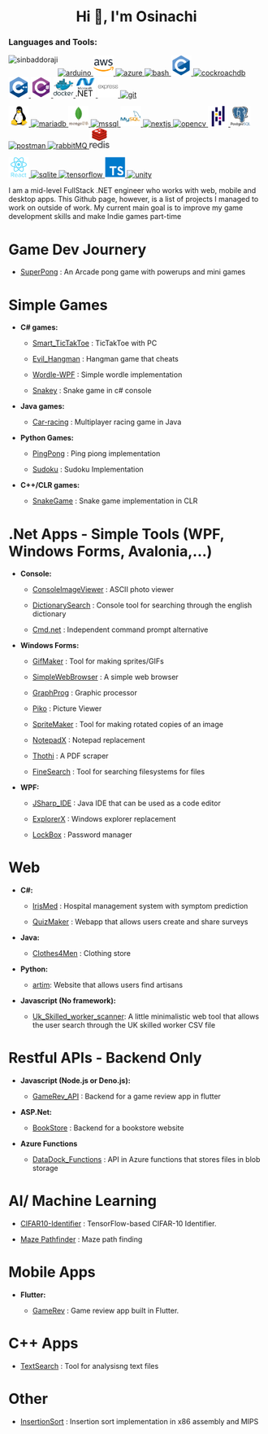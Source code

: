 

<h1 align="center">Hi 👋, I'm Osinachi</h1>


<h3 align="left">Languages and Tools:</h3>

<p><img align="left" src="https://github-readme-stats.vercel.app/api/top-langs?username=sinbaddoraji&show_icons=true&locale=en&layout=compact" alt="sinbaddoraji" /></p>

<p align="left"> 
 <a href="https://www.arduino.cc/" target="_blank" rel="noreferrer"> <img src="https://cdn.worldvectorlogo.com/logos/arduino-1.svg" alt="arduino" width="40" height="40"/> </a> 
 <a href="https://aws.amazon.com" target="_blank" rel="noreferrer"> <img src="https://raw.githubusercontent.com/devicons/devicon/master/icons/amazonwebservices/amazonwebservices-original-wordmark.svg" alt="aws" width="40" height="40"/> </a> 
 <a href="https://azure.microsoft.com/en-in/" target="_blank" rel="noreferrer"> <img src="https://www.vectorlogo.zone/logos/microsoft_azure/microsoft_azure-icon.svg" alt="azure" width="40" height="40"/> </a> 
 <a href="https://www.gnu.org/software/bash/" target="_blank" rel="noreferrer"> <img src="https://www.vectorlogo.zone/logos/gnu_bash/gnu_bash-icon.svg" alt="bash" width="40" height="40"/> </a> 
 <a href="https://www.cprogramming.com/" target="_blank" rel="noreferrer"> <img src="https://raw.githubusercontent.com/devicons/devicon/master/icons/c/c-original.svg" alt="c" width="40" height="40"/> </a> 
 <a href="https://www.cockroachlabs.com/product/cockroachdb/" target="_blank" rel="noreferrer"> <img src="https://cdn.worldvectorlogo.com/logos/cockroachdb.svg" alt="cockroachdb" width="40" height="40"/> </a> 
 <a href="https://www.w3schools.com/cpp/" target="_blank" rel="noreferrer"> <img src="https://raw.githubusercontent.com/devicons/devicon/master/icons/cplusplus/cplusplus-original.svg" alt="cplusplus" width="40" height="40"/> </a>
 <a href="https://www.w3schools.com/cs/" target="_blank" rel="noreferrer"> <img src="https://raw.githubusercontent.com/devicons/devicon/master/icons/csharp/csharp-original.svg" alt="csharp" width="40" height="40"/> </a> 
 <a href="https://www.docker.com/" target="_blank" rel="noreferrer"> <img src="https://raw.githubusercontent.com/devicons/devicon/master/icons/docker/docker-original-wordmark.svg" alt="docker" width="40" height="40"/> </a> 
 <a href="https://dotnet.microsoft.com/" target="_blank" rel="noreferrer"> <img src="https://raw.githubusercontent.com/devicons/devicon/master/icons/dot-net/dot-net-original-wordmark.svg" alt="dotnet" width="40" height="40"/> </a> 
 <a href="https://expressjs.com" target="_blank" rel="noreferrer"> <img src="https://raw.githubusercontent.com/devicons/devicon/master/icons/express/express-original-wordmark.svg" alt="express" width="40" height="40"/> </a> 
 <a href="https://git-scm.com/" target="_blank" rel="noreferrer"> <img src="https://www.vectorlogo.zone/logos/git-scm/git-scm-icon.svg" alt="git" width="40" height="40"/> </a> 

 
 <a href="https://www.linux.org/" target="_blank" rel="noreferrer"> <img src="https://raw.githubusercontent.com/devicons/devicon/master/icons/linux/linux-original.svg" alt="linux" width="40" height="40"/> </a> 
 <a href="https://mariadb.org/" target="_blank" rel="noreferrer"> <img src="https://www.vectorlogo.zone/logos/mariadb/mariadb-icon.svg" alt="mariadb" width="40" height="40"/> </a> 
 <a href="https://www.mongodb.com/" target="_blank" rel="noreferrer"> <img src="https://raw.githubusercontent.com/devicons/devicon/master/icons/mongodb/mongodb-original-wordmark.svg" alt="mongodb" width="40" height="40"/> </a> 
 <a href="https://www.microsoft.com/en-us/sql-server" target="_blank" rel="noreferrer"> <img src="https://www.svgrepo.com/show/303229/microsoft-sql-server-logo.svg" alt="mssql" width="40" height="40"/> </a> 
 <a href="https://www.mysql.com/" target="_blank" rel="noreferrer"> <img src="https://raw.githubusercontent.com/devicons/devicon/master/icons/mysql/mysql-original-wordmark.svg" alt="mysql" width="40" height="40"/> </a> 
 <a href="https://nextjs.org/" target="_blank" rel="noreferrer"> <img src="https://cdn.worldvectorlogo.com/logos/nextjs-2.svg" alt="nextjs" width="40" height="40"/> </a> 
 <a href="https://opencv.org/" target="_blank" rel="noreferrer"> <img src="https://www.vectorlogo.zone/logos/opencv/opencv-icon.svg" alt="opencv" width="40" height="40"/> </a> 
 <a href="https://pandas.pydata.org/" target="_blank" rel="noreferrer"> <img src="https://raw.githubusercontent.com/devicons/devicon/2ae2a900d2f041da66e950e4d48052658d850630/icons/pandas/pandas-original.svg" alt="pandas" width="40" height="40"/> </a> 
 <a href="https://www.postgresql.org" target="_blank" rel="noreferrer"> <img src="https://raw.githubusercontent.com/devicons/devicon/master/icons/postgresql/postgresql-original-wordmark.svg" alt="postgresql" width="40" height="40"/> </a> 
 <a href="https://postman.com" target="_blank" rel="noreferrer"> <img src="https://www.vectorlogo.zone/logos/getpostman/getpostman-icon.svg" alt="postman" width="40" height="40"/> </a> 
 <a href="https://www.rabbitmq.com" target="_blank" rel="noreferrer"> <img src="https://www.vectorlogo.zone/logos/rabbitmq/rabbitmq-icon.svg" alt="rabbitMQ" width="40" height="40"/> </a> 
 <a href="https://redis.io" target="_blank" rel="noreferrer"> <img src="https://raw.githubusercontent.com/devicons/devicon/master/icons/redis/redis-original-wordmark.svg" alt="redis" width="40" height="40"/> </a> 

 
 <a href="https://reactjs.org/" target="_blank" rel="noreferrer"> <img src="https://raw.githubusercontent.com/devicons/devicon/master/icons/react/react-original-wordmark.svg" alt="react" width="40" height="40"/> </a> 
 <a href="https://www.sqlite.org/" target="_blank" rel="noreferrer"> <img src="https://www.vectorlogo.zone/logos/sqlite/sqlite-icon.svg" alt="sqlite" width="40" height="40"/> </a> 
 <a href="https://www.tensorflow.org" target="_blank" rel="noreferrer"> <img src="https://www.vectorlogo.zone/logos/tensorflow/tensorflow-icon.svg" alt="tensorflow" width="40" height="40"/> </a> 
 <a href="https://www.typescriptlang.org/" target="_blank" rel="noreferrer"> <img src="https://raw.githubusercontent.com/devicons/devicon/master/icons/typescript/typescript-original.svg" alt="typescript" width="40" height="40"/> </a>
 <a href="https://unity.com/" target="_blank" rel="noreferrer"> <img src="https://www.vectorlogo.zone/logos/unity3d/unity3d-icon.svg" alt="unity" width="40" height="40"/> </a> </p>


 <p> I am a mid-level FullStack .NET engineer who works with web, mobile and desktop apps. This Github page, however, is a list of projects I managed to work on outside of work. My current main goal is to improve my game development skills and make Indie games part-time </p>

# Game Dev Journery


 - <a href="https://github.com/sinbaddoraji/SuperPong">SuperPong</a> : An Arcade pong game with powerups and mini games

# Simple Games

  - <b>C# games:</b>

      - <a href="https://github.com/sinbaddoraji/Smart_TicTakToe">Smart_TicTakToe</a> : TicTakToe with PC

      - <a href="https://github.com/sinbaddoraji/Evil_Hangman">Evil_Hangman</a> : Hangman game that cheats

      - <a href="https://github.com/sinbaddoraji/Wordle-WPF">Wordle-WPF</a> : Simple wordle implementation

      - <a href="https://github.com/sinbaddoraji/Snakey">Snakey</a> : Snake game in c# console

  - <b>Java games:</b>

      - <a href="https://github.com/sinbaddoraji/Car-racing">Car-racing</a> : Multiplayer racing game in Java

  - <b>Python Games:</b>

      - <a href="https://github.com/sinbaddoraji/PingPong">PingPong</a> : Ping piong implementation

      - <a href="https://github.com/sinbaddoraji/Sudoku">Sudoku</a> : Sudoku Implementation


  - <b>C++/CLR games:</b>

    - <a href="https://github.com/sinbaddoraji/SnakeGame">SnakeGame</a> : Snake game implementation in CLR

# .Net Apps - Simple Tools (WPF, Windows Forms, Avalonia,...)

  - <b>Console:</b>

      - <a href="https://github.com/sinbaddoraji/ConsoleImageViewer">ConsoleImageViewer</a> : ASCII photo viewer

      - <a href="https://github.com/sinbaddoraji/DictionarySearch">DictionarySearch</a> : Console tool for searching through the english dictionary

      - <a href="https://github.com/sinbaddoraji/Cmd.net">Cmd.net</a> : Independent command prompt alternative 


  - <b>Windows Forms:</b>

    - <a href="https://github.com/sinbaddoraji/GifMaker">GifMaker</a> : Tool for making sprites/GIFs
   
    - <a href="https://github.com/sinbaddoraji/SimpleWebBrowser">SimpleWebBrowser</a> : A simple web browser

    - <a href="https://github.com/sinbaddoraji/GraphProg">GraphProg</a> : Graphic processor

    - <a href="https://github.com/sinbaddoraji/Piko">Piko</a> : Picture Viewer

    - <a href="https://github.com/sinbaddoraji/SpriteMaker">SpriteMaker</a> : Tool for making rotated copies of an image                                                                                                        

    - <a href="https://github.com/sinbaddoraji/NotepadX">NotepadX</a> : Notepad replacement
  
    - <a href="https://github.com/sinbaddoraji/Thothi">Thothi</a> : A PDF scraper
  
    - <a href="https://github.com/sinbaddoraji/FineSearch">FineSearch</a> : Tool for searching filesystems for files

  - <b>WPF:</b>

    - <a href="https://github.com/sinbaddoraji/JSharp_IDE">JSharp_IDE</a> : Java IDE that can be used as a code editor
    
    - <a href="https://github.com/sinbaddoraji/ExplorerX">ExplorerX</a> : Windows explorer replacement

    - <a href="https://github.com/sinbaddoraji/LockBox">LockBox</a> : Password manager
      
# Web

  - <b>C#:</b>

    - <a href="https://github.com/sinbaddoraji/IrisMed">IrisMed</a> : Hospital management system with symptom prediction

    - <a href="https://github.com/sinbaddoraji/QuizMaker">QuizMaker</a> : Webapp that allows users create and share surveys


  - <b>Java:</b>

    - <a href="https://github.com/sinbaddoraji/Clothes4Men">Clothes4Men</a> : Clothing store

  - <b>Python:</b>

    - <a href="https://github.com/sinbaddoraji/artim">artim</a>: Website that allows users find artisans
  
  - <b>Javascript (No framework):</b>
    - <a href="https://github.com/sinbaddoraji/Uk_Skilled_worker_scanner">Uk_Skilled_worker_scanner</a>: A little minimalistic web tool that allows the user search through the UK skilled worker CSV file


# Restful APIs - Backend Only

  - <b>Javascript (Node.js or Deno.js):</b>

    - <a href="https://github.com/sinbaddoraji/GameRev_API">GameRev_API</a> : Backend for a game review app in flutter

  - <b>ASP.Net:</b>

    - <a href="https://github.com/sinbaddoraji/BookStore">BookStore</a> : Backend for a bookstore website


  - <b>Azure Functions</b>
      - <a href="https://github.com/sinbaddoraji/DataDock_Functions">DataDock_Functions</a> : API in Azure functions that stores files in blob storage



# AI/ Machine Learning

- <a href="https://github.com/sinbaddoraji/CIFAR10-Identifier">CIFAR10-Identifier</a> : TensorFlow-based CIFAR-10 Identifier.

- <a href="https://github.com/sinbaddoraji/Maze">Maze Pathfinder</a> : Maze path finding

  

# Mobile Apps

  - <b>Flutter:</b>

    - <a href="https://github.com/sinbaddoraji/GameRev">GameRev</a> : Game review app built in Flutter.


# C++ Apps

  - <a href="https://github.com/sinbaddoraji/TextSearch">TextSearch</a> : Tool for analysisng text files



# Other

  - <a href="https://github.com/sinbaddoraji/InsertionSort">InsertionSort</a> : Insertion sort implementation in x86 assembly and MIPS


